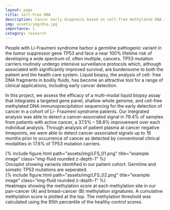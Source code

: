```yaml
---
layout: page
title: Cell-Free DNA
description: Cancer early diagnosis based on cell-free methylated DNA immunoprecipitation-sequencing and whole genome sequencing
img: assets/img/dna.jpg
importance: 1
category: research
---
```


People with Li-Fraumeni syndrome harbor a germline pathogenic variant in the tumor suppressor gene TP53 and face a near 100% lifetime risk of developing a wide spectrum of, often multiple, cancers. TP53 mutation carriers routinely undergo intensive surveillance protocols which, although associated with significantly improved survival, are burdensome to both the patient and the health care system. Liquid biopsy, the analysis of cell- free DNA fragments in bodily fluids, has become an attractive tool for a range of clinical applications, including early cancer detection.

In this project, we assess the efficacy of a multi-modal liquid biopsy assay that integrates a targeted gene panel, shallow whole genome, and cell-free methylated DNA immunoprecipitation sequencing for the early detection of cancer in a cohort of Li- Fraumeni syndrome patients. Our integrated analysis was able to detect a cancer-associated signal in 79.4% of samples from patients with active cancer, a 37.5% – 58.8% improvement over each individual analysis. Through analysis of patient plasma at cancer negative timepoints, we were able to detect cancer-associated signals up to 16 months prior to occurrence of cancer as detected by conventional clinical modalities in 17.6% of TP53 mutation carriers.

<div class="row">
    <div class="col-sm mt-3 mt-md-0">
        {% include figure.html path="assets/img/LFS_01.png" title="example image" class="img-fluid rounded z-depth-1" %}
    </div>
</div>
<div class="caption">
    Oncoplot showing variants identified in our patient cohort. Germline and somatic TP53 mutations are seperated.
</div>


<div class="row justify-content-sm-center">
    <div class="col-sm-8 mt-3 mt-md-0">
        {% include figure.html path="assets/img/LFS_02.png" title="example image" class="img-fluid rounded z-depth-1" %}
    </div>
</div>
<div class="caption">
    Heatmaps showing the methylation score at each methylation site in our pan-cancer (A) and breast-cancer (B) methylation signatures. A cumulative methylation score is plotted at the top. The methylation threshold was calculated using the 95th percentile of the healthy control scores.
</div>
